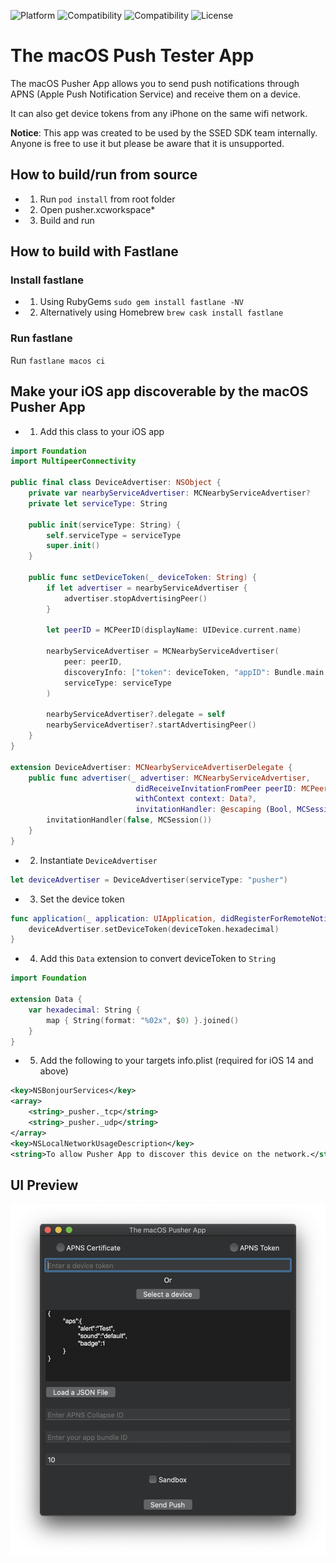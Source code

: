 ![Platform](https://img.shields.io/badge/Platform-macOS-black) 
![Compatibility](https://img.shields.io/badge/Compatibility-macOS%20%3E%3D%2010.13-orange) 
![Compatibility](https://img.shields.io/badge/Swift-5.0-orange.svg) 
![License](https://img.shields.io/badge/License-MIT-lightgrey.svg) 

# The macOS Push Tester App

The macOS Pusher App allows you to send push notifications through APNS (Apple Push Notification Service) and receive them on a device.

It can also get device tokens from any iPhone on the same wifi network.

**Notice**: This app was created to be used by the SSED SDK team internally. Anyone is free to use it but please be aware that it is unsupported.

## How to build/run from source

- 1) Run `pod install` from root folder
- 2) Open pusher.xcworkspace*
- 3) Build and run

## How to build with Fastlane

### Install fastlane
- 1) Using RubyGems `sudo gem install fastlane -NV`

- 2) Alternatively using Homebrew `brew cask install fastlane`

### Run fastlane
Run `fastlane macos ci`

## Make your iOS app discoverable by the macOS Pusher App

- 1) Add this class to your iOS app

```swift
import Foundation
import MultipeerConnectivity

public final class DeviceAdvertiser: NSObject {
    private var nearbyServiceAdvertiser: MCNearbyServiceAdvertiser?
    private let serviceType: String
    
    public init(serviceType: String) {
        self.serviceType = serviceType
        super.init()
    }

    public func setDeviceToken(_ deviceToken: String) {
        if let advertiser = nearbyServiceAdvertiser {
            advertiser.stopAdvertisingPeer()
        }

        let peerID = MCPeerID(displayName: UIDevice.current.name)
        
        nearbyServiceAdvertiser = MCNearbyServiceAdvertiser(
            peer: peerID,
            discoveryInfo: ["token": deviceToken, "appID": Bundle.main.bundleIdentifier ?? ""],
            serviceType: serviceType
        )
        
        nearbyServiceAdvertiser?.delegate = self
        nearbyServiceAdvertiser?.startAdvertisingPeer()
    }
}

extension DeviceAdvertiser: MCNearbyServiceAdvertiserDelegate {
    public func advertiser(_ advertiser: MCNearbyServiceAdvertiser, 
                            didReceiveInvitationFromPeer peerID: MCPeerID, 
                            withContext context: Data?, 
                            invitationHandler: @escaping (Bool, MCSession?) -> Void) {
        invitationHandler(false, MCSession())
    }
}
```
- 2) Instantiate `DeviceAdvertiser`

```swift
let deviceAdvertiser = DeviceAdvertiser(serviceType: "pusher")
```

- 3) Set the device token

```swift
func application(_ application: UIApplication, didRegisterForRemoteNotificationsWithDeviceToken deviceToken: Data) {
    deviceAdvertiser.setDeviceToken(deviceToken.hexadecimal)
}
```

- 4) Add this `Data` extension to convert deviceToken to `String`

```swift
import Foundation

extension Data {
    var hexadecimal: String {
        map { String(format: "%02x", $0) }.joined()
    }
}
```

- 5) Add the following to your targets info.plist (required for iOS 14 and above)

```xml
<key>NSBonjourServices</key>
<array>
	<string>_pusher._tcp</string>
	<string>_pusher._udp</string>
</array>
<key>NSLocalNetworkUsageDescription</key>
<string>To allow Pusher App to discover this device on the network.</string>
```

## UI Preview

![The macOS Pusher App](preview.png)
